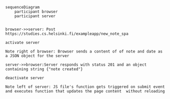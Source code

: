 [//]: <> (Tee kaavio tilanteesta, jossa käyttäjä menee selaimella osoitteeseen https://studies.cs.helsinki.fi/exampleapp/spa eli muistiinpanojen Single Page App-versioon)
```mermaid
sequenceDiagram
    participant browser
    participant server


browser->>server: Post https://studies.cs.helsinki.fi/exampleapp/new_note_spa

activate server

Note right of browser: Browser sends a content of of note and date as a JSON object for the server 

server->>browser:Server responds with status 201 and an object containing string {"note created"}

deactivate server

Note left of server: JS file's function gets triggered on submit event and executes function that updates the page content  without reloading
```
